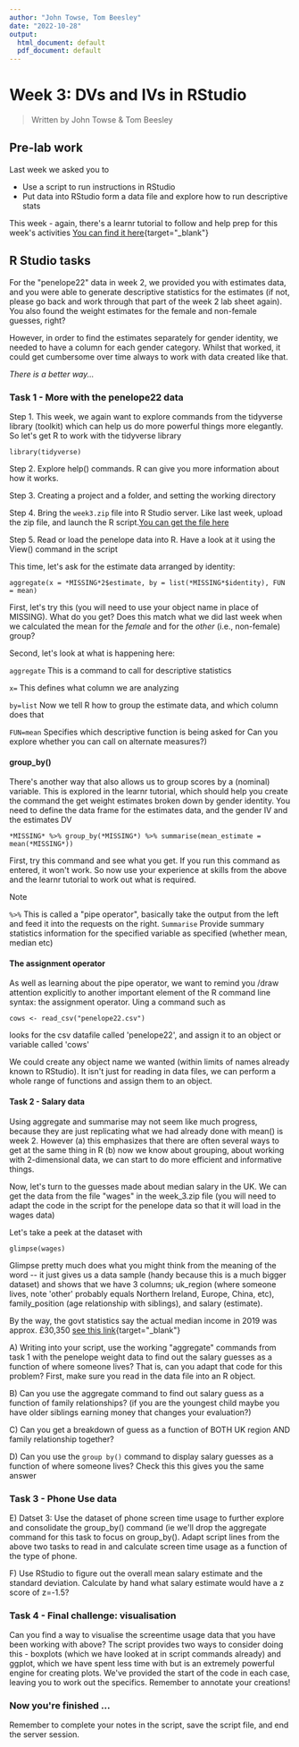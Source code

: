 ```yaml
---
author: "John Towse, Tom Beesley"
date: "2022-10-28"
output:
  html_document: default
  pdf_document: default
---
```


# Week 3: DVs and IVs in RStudio

> Written by John Towse & Tom Beesley

## Pre-lab work

Last week we asked you to

-   Use a script to run instructions in RStudio
-   Put data into RStudio form a data file and explore how to run descriptive stats

This week - again, there's a learnr tutorial to follow and help prep for this week's activities [You can find it here](https://ma-rconnect.lancs.ac.uk/W3LabPrep/){target="_blank"}


## R Studio tasks

For the "penelope22" data in week 2, we provided you with estimates data, and you were able to generate descriptive statistics for the estimates (if not, please go back and work through that part of the week 2 lab sheet again). You also found the weight estimates for the female and non-female guesses, right?

However, in order to find the estimates separately for gender identity, we needed to have a column for each gender category. Whilst that worked, it could get cumbersome over time always to work with data created like that.

*There is a better way...*

### Task 1 - More with the penelope22 data

Step 1. This week, we again want to explore commands from the tidyverse library (toolkit) which can help us do more powerful things more elegantly. So let's get R to work with the tidyverse library

`library(tidyverse)`

Step 2. Explore help() commands. R can give you more information about how it works.

Step 3. Creating a project and a folder, and setting the working directory

Step 4. Bring the `week3.zip` file into R Studio server. Like last week, upload the zip file, and launch the R script.[You can get the file here](files/Week_3/week_3.zip)

Step 5. Read or load the penelope data into R. Have a look at it using the View() command in the script

This time, let's ask for the estimate data arranged by identity:

`aggregate(x = *MISSING*2$estimate, by = list(*MISSING*$identity), FUN = mean)`

First, let's try this (you will need to use your object name in place of MISSING). What do you get? Does this match what we did last week when we calculated the mean for the *female* and for the *other* (i.e., non-female) group?

Second, let's look at what is happening here:

`aggregate` This is a command to call for descriptive statistics 

`x=`
This defines what column we are analyzing

`by=list`
Now we tell R how to group the estimate data, and which column does that

`FUN=mean`
Specifies which descriptive function is being asked for
Can you explore whether you can call on alternate measures?)

#### group_by()

There's another way that also allows us to group scores by a (nominal) variable. This is explored in the learnr tutorial, which should help you create the command the get weight estimates broken down by gender identity. You need to define the data frame for the estimates data, and the gender IV and the estimates DV

`*MISSING* %>% group_by(*MISSING*) %>% summarise(mean_estimate = mean(*MISSING*))`

First, try this command and see what you get. If you run this command as entered, it won't work. So now use your experience at skills from the above and the learnr tutorial to work out what is required.

Note

`%>%`
This is called a "pipe operator", basically take the output from the left and feed it into the requests on the right. `Summarise`
Provide summary statistics information for the specified variable as specified (whether mean, median etc)

#### The assignment operator

As well as learning about the pipe operator, we want to remind you /draw attention explicitly to another important element of the R command line syntax: the assignment operator. Uing a command such as

`cows <- read_csv("penelope22.csv")`

looks for the csv datafile called 'penelope22', and assign it to an object or variable called 'cows'

We could create any object name we wanted (within limits of names already known to RStudio). It isn't just for reading in data files, we can perform a whole range of functions and assign them to an object.

#### Task 2 - Salary data

Using aggregate and summarise may not seem like much progress, because they are just replicating what we had already done with mean() is week 2. However (a) this emphasizes that there are often several ways to get at the same thing in R (b) now we know about grouping, about working with 2-dimensional data, we can start to do more efficient and informative things.

Now, let's turn to the guesses made about median salary in the UK. We can get the data from the file "wages" in the week_3.zip file (you will need to adapt the code in the script for the penelope data so that it will load in the wages data)

Let's take a peek at the dataset with

`glimpse(wages)`

Glimpse pretty much does what you might think from the meaning of the word -- it just gives us a data sample (handy because this is a much bigger dataset) and shows that we have 3 columns; uk_region (where someone lives, note 'other' probably equals Northern Ireland, Europe, China, etc), family_position (age relationship with siblings), and salary (estimate).

By the way, the govt statistics say the actual median income in 2019 was approx. £30,350 [see this link](https://www.statista.com/statistics/1002964/average-full-time-annual-earnings-in-the-uk/){target="_blank"}

A)  Writing into your script, use the working "aggregate" commands from task 1 with the penelope weight data to find out the salary guesses as a function of where someone lives? That is, can you adapt that code for this problem? First, make sure you read in the data file into an R object.

B)  Can you use the aggregate command to find out salary guess as a function of family relationships? (if you are the youngest child maybe you have older siblings earning money that changes your evaluation?)

C)  Can you get a breakdown of guess as a function of BOTH UK region AND family relationship together?

D)  Can you use  the `group by()` command to display salary guesses as a function of where someone lives? Check this this gives you the same answer

### Task 3 - Phone Use data

E) Datset 3: Use the dataset of phone screen time usage to further explore and consolidate the group_by() command (ie we'll drop the aggregate command for this task to focus on group_by(). Adapt script lines from the above two tasks to read in and calculate screen time usage as a function of the type of phone.

F)  Use RStudio to figure out the overall mean salary estimate and the standard deviation. Calculate by hand what salary estimate would have a z score of z=-1.5?

### Task 4 - Final challenge: visualisation

Can you find a way to visualise the screentime usage data that you have been working with above? The script provides two ways to consider doing this - boxplots (which we have looked at in script commands already) and ggplot, which we have spent less time with but is an extremely powerful engine for creating plots. We've provided the start of the code in each case, leaving you to work out the specifics. Remember to annotate your creations!

### Now you're finished ...

Remember to complete your notes in the script, save the script file, and end the server session.
